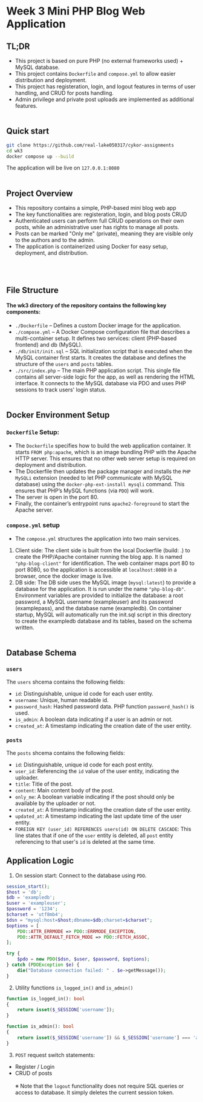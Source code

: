 # Week 3 Mini PHP Blog Web Application
## TL;DR
* This project is based on pure PHP (no external frameworks used) + MySQL database.
* This project contains `Dockerfile` and `compose.yml` to allow easier distribution and deployment.
* This project has registeration, login, and logout features in terms of user handling, and CRUD for posts handling.
* Admin privilege and private post uploads are implemented as additional features.
<br></br>

## Quick start
```bash
git clone https://github.com/real-lake050317/cykor-assignments
cd wk3
docker compose up --build
```
The application will be live on `127.0.0.1:8080`
<br></br>

## Project Overview
* This repository contains a simple, PHP-based mini blog web app
* The key functionalities are: registeration, login, and blog posts CRUD
* Authenticated users can perform full CRUD operations on their own posts, while an administrative user has rights to manage all posts. 
* Posts can be marked "Only me" (private), meaning they are visible only to the authors and to the admin. 
* The application is containerized using Docker for easy setup, deployment, and distribution.</p>
<br></br>

## File Structure
#### The wk3 directory of the repository contains the following key components:
* `./Dockerfile` – Defines a custom Docker image for the application.
* `./compose.yml` – A Docker Compose configuration file that describes a multi-container setup. It defines two services: client (PHP-based frontend) and db (MySQL).
* `./db/init/init.sql` – SQL initialization script that is executed when the MySQL container first starts. It creates the database and defines the structure of the `users` and `posts` tables.
* `./src/index.php` – The main PHP application script. This single file contains all server-side logic for the app, as well as rendering the HTML interface. It connects to the MySQL database via PDO and uses PHP sessions to track users' login status.
<br></br>

## Docker Environment Setup
### `Dockerfile` Setup:
* The `Dockerfile` specifies how to build the web application container. It starts `FROM php:apache`, which is an image bundling PHP with the Apache HTTP server. This ensures that no other web server setup is required on deployment and distribution.
* The Dockerfile then updates the package manager and installs the `PHP MySQLi` extension (needed to let PHP communicate with MySQL database) using the `docker-php-ext-install mysqli` command. This ensures that PHP’s MySQL functions (via `PDO`) will work.
* The server is open in the port 80.
* Finally, the container’s entrypoint runs `apache2-foreground` to start the Apache server.

### `compose.yml` setup
* The `compose.yml` structures the application into two main services.
1. Client side: The client side is built from the local Dockerfile (build: .) to create the PHP/Apache container running the blog app. It is named `"php-blog-client"` for identification. The web container maps port 80 to port 8080, so the application is accessible at `localhost:8080` in a browser, once the docker image is live.
2. DB side: The DB side uses the MySQL image (`mysql:latest`) to provide a database for the application. It is run under the name `"php-blog-db"`. Environment variables are provided to initialize the database: a root password, a MySQL username (exampleuser) and its password (examplepass), and the database name (exampledb). On container startup, MySQL will automatically run the init.sql script in this directory to create the exampledb database and its tables, based on the schema written.
<br></br>

## Database Schema
### `users`
The `users` shcema contains the following fields:
* `id`: Distinguishable, unique id code for each user entity.
* `username`: Unique, human readable id.
* `password_hash`: Hashed password data. PHP function `password_hash()` is used.
* `is_admin`: A boolean data indicating if a user is an admin or not.
* `created_at`: A timestamp indicating the creation date of the user entity.
### `posts`
The `posts` shcema contains the following fields:
* `id`: Distinguishable, unique id code for each post entity.
* `user_id`: Referencing the `id` value of the user entity, indicating the uploader.
* `title`: Title of the post.
* `content`: Main content body of the post.
* `only_me`: A boolean variable indicating if the post should only be available by the uploader or not.
* `created_at`: A timestamp indicating the creation date of the user entity.
* `updated_at`: A timestamp indicating the last update time of the user entity.
* `FOREIGN KEY (user_id) REFERENCES users(id) ON DELETE CASCADE`: This line states that if one of the `user` entity is deleted, all `post` entity referencing to that user's `id` is deleted at the same time.

## Application Logic
1. On session start: Connect to the database using `PDO`.
```php
session_start();
$host = 'db';
$db = 'exampledb';
$user = 'exampleuser';
$password = '1234';
$charset = 'utf8mb4';
$dsn = "mysql:host=$host;dbname=$db;charset=$charset";
$options = [
    PDO::ATTR_ERRMODE => PDO::ERRMODE_EXCEPTION,
    PDO::ATTR_DEFAULT_FETCH_MODE => PDO::FETCH_ASSOC,
];

try {
    $pdo = new PDO($dsn, $user, $password, $options);
} catch (PDOException $e) {
    die("Database connection failed: " . $e->getMessage());
}

```
2. Utility functions `is_logged_in()` and `is_admin()`
```php
function is_logged_in(): bool
{
    return isset($_SESSION['username']);
}

function is_admin(): bool
{
    return isset($_SESSION['username']) && $_SESSION['username'] === 'admin';
}

```
3. `POST` request switch statements:
  * Register / Login
  * CRUD of posts <br></br>
※ Note that the `logout` functionality does not require SQL queries or access to database. It simply deletes the current session token.

